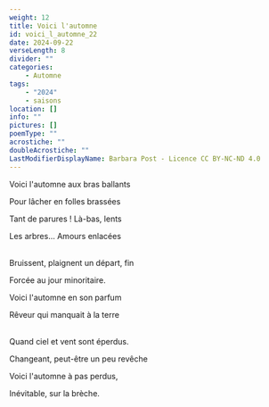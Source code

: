 ```yaml
---
weight: 12
title: Voici l'automne
id: voici_l_automne_22
date: 2024-09-22
verseLength: 8
divider: ""
categories:
    - Automne
tags:
    - "2024"
    - saisons
location: []
info: ""
pictures: []
poemType: ""
acrostiche: ""
doubleAcrostiche: ""
LastModifierDisplayName: Barbara Post - Licence CC BY-NC-ND 4.0
---
```

Voici l'automne aux bras ballants

Pour lâcher en folles brassées

Tant de parures ! Là-bas, lents

Les arbres... Amours enlacées

 \
Bruissent, plaignent un départ, fin

Forcée au jour minoritaire.

Voici l'automne en son parfum

Rêveur qui manquait à la terre

 \
Quand ciel et vent sont éperdus.

Changeant, peut-être un peu revêche

Voici l'automne à pas perdus,

Inévitable, sur la brèche.
